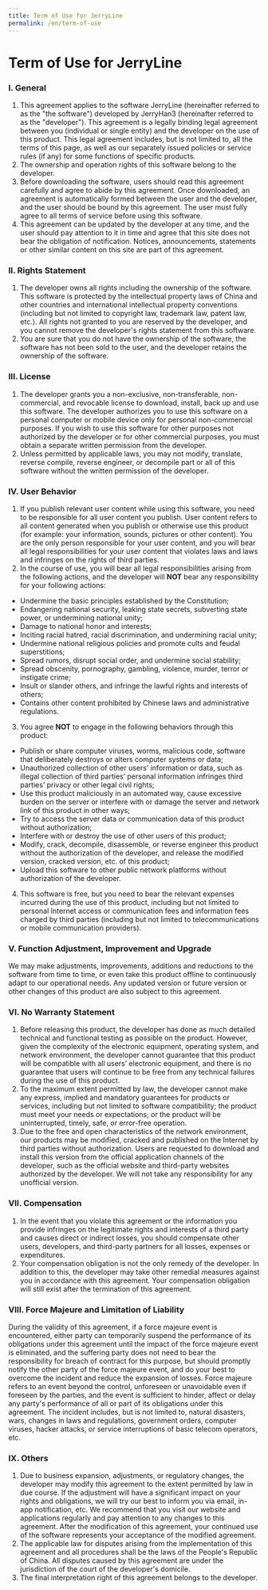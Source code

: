 ```yaml
---
title: Term of Use for JerryLine
permalink: /en/term-of-use
---
```

# Term of Use for JerryLine
### I. General
1. This agreement applies to the software JerryLine (hereinafter referred to as the "the software") developed by JerryHan3 (hereinafter referred to as the "developer"). This agreement is a legally binding legal agreement between you (individual or single entity) and the developer on the use of this product. This legal agreement includes, but is not limited to, all the terms of this page, as well as our separately issued policies or service rules (if any) for some functions of specific products.
2. The ownership and operation rights of this software belong to the developer.
3. Before downloading the software, users should read this agreement carefully and agree to abide by this agreement. Once downloaded, an agreement is automatically formed between the user and the developer, and the user should be bound by this agreement. The user must fully agree to all terms of service before using this software.
4. This agreement can be updated by the developer at any time, and the user should pay attention to it in time and agree that this site does not bear the obligation of notification. Notices, announcements, statements or other similar content on this site are part of this agreement.

### II. Rights Statement
1. The developer owns all rights including the ownership of the software. This software is protected by the intellectual property laws of China and other countries and international intellectual property conventions (including but not limited to copyright law, trademark law, patent law, etc.). All rights not granted to you are reserved by the developer, and you cannot remove the developer's rights statement from this software.
2. You are sure that you do not have the ownership of the software, the software has not been sold to the user, and the developer retains the ownership of the software.

### III. License
1. The developer grants you a non-exclusive, non-transferable, non-commercial, and revocable license to download, install, back up and use this software. The developer authorizes you to use this software on a personal computer or mobile device only for personal non-commercial purposes. If you wish to use this software for other purposes not authorized by the developer or for other commercial purposes, you must obtain a separate written permission from the developer.
2. Unless permitted by applicable laws, you may not modify, translate, reverse compile, reverse engineer, or decompile part or all of this software without the written permission of the developer.

### IV. User Behavior
1. If you publish relevant user content while using this software, you need to be responsible for all user content you publish. User content refers to all content generated when you publish or otherwise use this product (for example: your information, sounds, pictures or other content). You are the only person responsible for your user content, and you will bear all legal responsibilities for your user content that violates laws and laws and infringes on the rights of third parties.
2. In the course of use, you will bear all legal responsibilities arising from the following actions, and the developer will **NOT** bear any responsibility for your following actions:
* Undermine the basic principles established by the Constitution;
* Endangering national security, leaking state secrets, subverting state power, or undermining national unity;
* Damage to national honor and interests;
* Inciting racial hatred, racial discrimination, and undermining racial unity;
* Undermine national religious policies and promote cults and feudal superstitions;
* Spread rumors, disrupt social order, and undermine social stability;
* Spread obscenity, pornography, gambling, violence, murder, terror or instigate crime;
* Insult or slander others, and infringe the lawful rights and interests of others;
* Contains other content prohibited by Chinese laws and administrative regulations.
3. You agree **NOT** to engage in the following behaviors through this product:
* Publish or share computer viruses, worms, malicious code, software that deliberately destroys or alters computer systems or data;
* Unauthorized collection of other users’ information or data, such as illegal collection of third parties’ personal information infringes third parties’ privacy or other legal civil rights;
* Use this product maliciously in an automated way, cause excessive burden on the server or interfere with or damage the server and network link of this product in other ways;
* Try to access the server data or communication data of this product without authorization;
* Interfere with or destroy the use of other users of this product;
* Modify, crack, decompile, disassemble, or reverse engineer this product without the authorization of the developer, and release the modified version, cracked version, etc. of this product;
* Upload this software to other public network platforms without authorization of the developer.
4. This software is free, but you need to bear the relevant expenses incurred during the use of this product, including but not limited to personal Internet access or communication fees and information fees charged by third parties (including but not limited to telecommunications or mobile communication providers).

### V. Function Adjustment, Improvement and Upgrade
We may make adjustments, improvements, additions and reductions to the software from time to time, or even take this product offline to continuously adapt to our operational needs. Any updated version or future version or other changes of this product are also subject to this agreement.

### VI. No Warranty Statement
1. Before releasing this product, the developer has done as much detailed technical and functional testing as possible on the product. However, given the complexity of the electronic equipment, operating system, and network environment, the developer cannot guarantee that this product will be compatible with all users’ electronic equipment, and there is no guarantee that users will continue to be free from any technical failures during the use of this product.
2. To the maximum extent permitted by law, the developer cannot make any express, implied and mandatory guarantees for products or services, including but not limited to software compatibility; the product must meet your needs or expectations; or the product will be uninterrupted, timely, safe, or error-free operation.
3. Due to the free and open characteristics of the network environment, our products may be modified, cracked and published on the Internet by third parties without authorization. Users are requested to download and install this version from the official application channels of the developer, such as the official website and third-party websites authorized by the developer. We will not take any responsibility for any unofficial version.

### VII. Compensation
1. In the event that you violate this agreement or the information you provide infringes on the legitimate rights and interests of a third party and causes direct or indirect losses, you should compensate other users, developers, and third-party partners for all losses, expenses or expenditures.
2. Your compensation obligation is not the only remedy of the developer. In addition to this, the developer may take other remedial measures against you in accordance with this agreement. Your compensation obligation will still exist after the termination of this agreement.

### VIII. Force Majeure and Limitation of Liability
During the validity of this agreement, if a force majeure event is encountered, either party can temporarily suspend the performance of its obligations under this agreement until the impact of the force majeure event is eliminated, and the suffering party does not need to bear the responsibility for breach of contract for this purpose, but should promptly notify the other party of the force majeure event, and do your best to overcome the incident and reduce the expansion of losses. Force majeure refers to an event beyond the control, unforeseen or unavoidable even if foreseen by the parties, and the event is sufficient to hinder, affect or delay any party's performance of all or part of its obligations under this agreement. The incident includes, but is not limited to, natural disasters, wars, changes in laws and regulations, government orders, computer viruses, hacker attacks, or service interruptions of basic telecom operators, etc.

### IX. Others
1. Due to business expansion, adjustments, or regulatory changes, the developer may modify this agreement to the extent permitted by law in due course. If the adjustment will have a significant impact on your rights and obligations, we will try our best to inform you via email, in-app notification, etc. We recommend that you visit our website and applications regularly and pay attention to any changes to this agreement. After the modification of this agreement, your continued use of the software represents your acceptance of the modified agreement.
2. The applicable law for disputes arising from the implementation of this agreement and all procedures shall be the laws of the People's Republic of China. All disputes caused by this agreement are under the jurisdiction of the court of the developer's domicile.
3. The final interpretation right of this agreement belongs to the developer.
